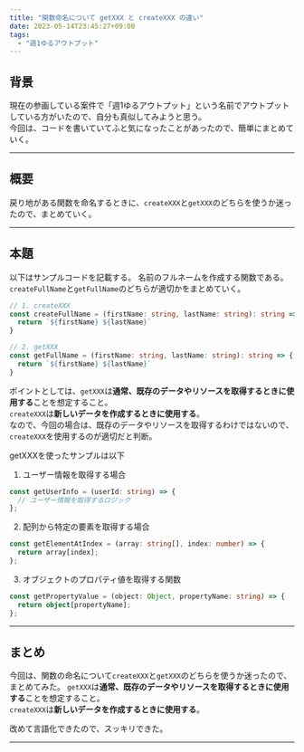 ```yaml
---
title: "関数命名について getXXX と createXXX の違い"
date: 2023-05-14T23:45:27+09:00
tags: 
  - "週1ゆるアウトプット"
---
```

## 背景
現在の参画している案件で「週1ゆるアウトプット」という名前でアウトプットしている方がいたので、自分も真似してみようと思う。  
今回は、コードを書いていてふと気になったことがあったので、簡単にまとめていく。

---
## 概要
戻り地がある関数を命名するときに、`createXXX`と`getXXX`のどちらを使うか迷ったので、まとめていく。

---
## 本題
以下はサンプルコードを記載する。
名前のフルネームを作成する関数である。  
`createFullName`と`getFullName`のどちらが適切かをまとめていく。
```typescript
// 1. createXXX
const createFullName = (firstName: string, lastName: string): string => {
  return `${firstName} ${lastName}`
}

// 2. getXXX
const getFullName = (firstName: string, lastName: string): string => {
  return `${firstName} ${lastName}`
}
```

ポイントとしては、`getXXX`は**通常、既存のデータやリソースを取得するときに使用する**ことを想定すること。  
`createXXX`は**新しいデータを作成するときに使用する**。   
なので、今回の場合は、既存のデータやリソースを取得するわけではないので、`createXXX`を使用するのが適切だと判断。

getXXXを使ったサンプルは以下
1. ユーザー情報を取得する場合
```typescript
const getUserInfo = (userId: string) => {
  // ユーザー情報を取得するロジック
};
```

2. 配列から特定の要素を取得する場合
```typescript
const getElementAtIndex = (array: string[], index: number) => {
  return array[index];
};
```
3. オブジェクトのプロパティ値を取得する関数
```typescript
const getPropertyValue = (object: Object, propertyName: string) => {
  return object[propertyName];
};

```

---
## まとめ
今回は、関数の命名について`createXXX`と`getXXX`のどちらを使うか迷ったので、まとめてみた。
`getXXX`は**通常、既存のデータやリソースを取得するときに使用する**ことを想定すること。  
`createXXX`は**新しいデータを作成するときに使用する**。

改めて言語化できたので、スッキリできた。

---
